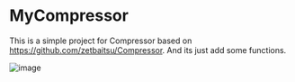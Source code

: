 # MyCompressor
This is a simple project for Compressor based on https://github.com/zetbaitsu/Compressor.
And its just add some functions.

![image](https://github.com/121104115wyb/MyCompressor/mycompressor.png)

